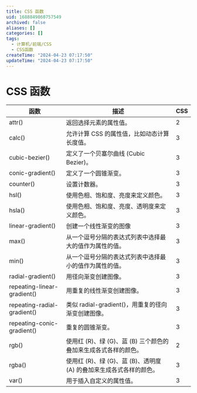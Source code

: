 ```yaml
---
title: CSS 函数
uid: 1688849860757549
archived: false
aliases: []
categories: []
tags:
  - 计算机/前端/CSS
  - CSS函数
createTime: "2024-04-23 07:17:50"
updateTime: "2024-04-23 07:17:50"
---
```


# CSS 函数

| 函数                        | 描述                                                                | CSS |
| --------------------------- | ------------------------------------------------------------------- | --- |
| attr()                      | 返回选择元素的属性值。                                              | 2   |
| calc()                      | 允许计算 CSS 的属性值，比如动态计算长度值。                         | 3   |
| cubic-bezier()              | 定义了一个贝塞尔曲线 (Cubic Bezier)。                               | 3   |
| conic-gradient()            | 定义了一个圆锥渐变。                                                | 3   |
| counter()                   | 设置计数器。                                                        | 3   |
| hsl()                       | 使用色相、饱和度、亮度来定义颜色。                                  | 3   |
| hsla()                      | 使用色相、饱和度、亮度、透明度来定义颜色。                          | 3   |
| linear-gradient()           | 创建一个线性渐变的图像                                              | 3   |
| max()                       | 从一个逗号分隔的表达式列表中选择最大的值作为属性的值。              | 3   |
| min()                       | 从一个逗号分隔的表达式列表中选择最小的值作为属性的值。              | 3   |
| radial-gradient()           | 用径向渐变创建图像。                                                | 3   |
| repeating-linear-gradient() | 用重复的线性渐变创建图像。                                          | 3   |
| repeating-radial-gradient() | 类似 radial-gradient()，用重复的径向渐变创建图像。                  | 3   |
| repeating-conic-gradient()  | 重复的圆锥渐变。                                                    | 3   |
| rgb()                       | 使用红 (R)、绿 (G)、蓝 (B) 三个颜色的叠加来生成各式各样的颜色。     | 2   |
| rgba()                      | 使用红 (R)、绿 (G)、蓝 (B)、透明度 (A) 的叠加来生成各式各样的颜色。 | 3   |
| var()                       | 用于插入自定义的属性值。                                            | 3   |
